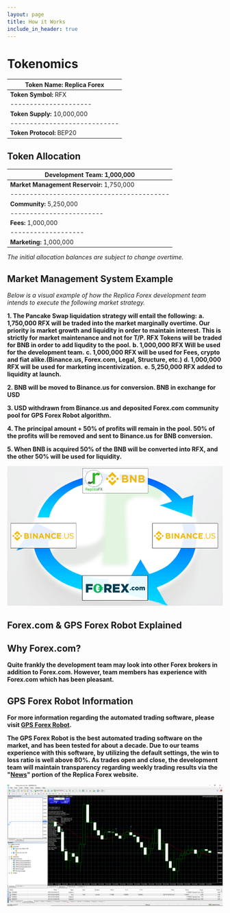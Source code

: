 ```yaml
---
layout: page
title: How it Works
include_in_header: true
---
```

# Tokenomics


|**Token Name:** Replica Forex|
|-----------------------------|
|**Token Symbol:** RFX|
|---------------------|
|**Token Supply:** 10,000,000|
|----------------------------|
|**Token Protocol:** BEP20|


## Token Allocation


|**Development Team:** 1,000,000|
|-------------------------------|
|**Market Management Reservoir:** 1,750,000|
|-----------------------------------------|
|**Community:** 5,250,000|
|------------------------|
|**Fees:** 1,000,000|
|-------------------|
|**Marketing:** 1,000,000|

*The initial allocation balances are subject to change overtime.*


## Market Management System Example

*Below is a visual example of how the Replica Forex development team intends to execute the following market strategy.*

**1. The Pancake Swap liquidation strategy will entail the following:**
    **a. 1,750,000 RFX will be traded into the market marginally overtime. Our priority is market growth and liquidity in order to maintain interest. This is strictly for market maintenance and not for T/P. RFX Tokens will be traded for BNB in order to add liqudity to the pool.** 
    **b. 1,000,000 RFX Will be used for the development team.**
    **c. 1,000,000 RFX will be used for Fees, crypto and fiat alike.(Binance.us, Forex.com, Legal, Structure, etc.)**
    **d. 1,000,000 RFX will be used for marketing incentivization.**
    **e. 5,250,000 RFX added to liquidity at launch.**

**2. BNB will be moved to Binance.us for conversion. BNB in exchange for USD**

**3. USD withdrawn from Binance.us and deposited Forex.com community pool for GPS Forex Robot algorithm.**

**4. The principal amount + 50% of profits will remain in the pool. 50% of the profits will be removed and sent to Binance.us for BNB conversion.**

**5. When BNB is acquired 50% of the BNB will be converted into RFX, and the other 50% will be used for liquidity.**

![](../assets/RFX_graphic(2).png)

## Forex.com & GPS Forex Robot Explained

## Why Forex.com?

**Quite frankly the development team may look into other Forex brokers in addition to Forex.com. However, team members has experience with Forex.com which has been pleasant.** 

## GPS Forex Robot Information

**For more information regarding the automated trading software, please visit [GPS Forex Robot](https://gpsforexrobot.com/).**

**The GPS Forex Robot is the best automated trading software on the market, and has been tested for about a decade. Due to our teams experience with this software, by utilizing the default settings, the win to loss ratio is well above 80%. As trades open and close, the development team will maintain transparency regarding weekly trading results via the "[News]()" portion of the Replica Forex website.** 

![](../assets/MT4.png)